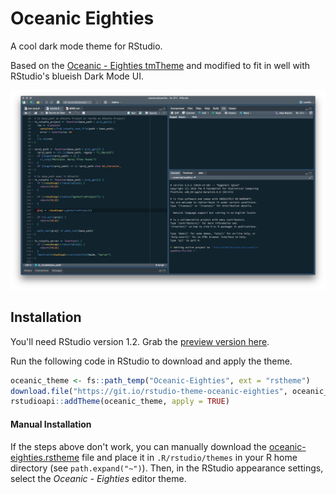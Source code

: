 # Oceanic Eighties

A cool dark mode theme for RStudio. 

Based on the [Oceanic - Eighties tmTheme](https://tmtheme-editor.herokuapp.com/#!/editor/theme/Oceanic%20-%20Eighties) and modified to fit in well with RStudio's blueish Dark Mode UI.

![](oceanic-eighties.png)

## Installation

You'll need RStudio version 1.2. Grab the [preview version here](https://www.rstudio.com/products/rstudio/download/preview/).

Run the following code in RStudio to download and apply the theme.

```r
oceanic_theme <- fs::path_temp("Oceanic-Eighties", ext = "rstheme")
download.file("https://git.io/rstudio-theme-oceanic-eighties", oceanic_theme)
rstudioapi::addTheme(oceanic_theme, apply = TRUE)
```

#### Manual Installation

If the steps above don't work, you can manually download the [oceanic-eighties.rstheme](oceanic-eighties.rstheme) file and place it in `.R/rstudio/themes` in your R home directory (see `path.expand("~")`). Then, in the RStudio appearance settings, select the _Oceanic - Eighties_ editor theme. 
